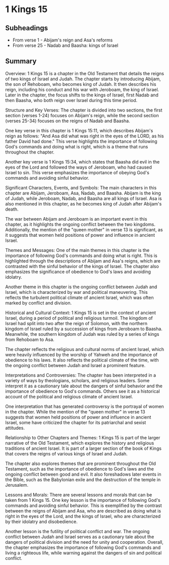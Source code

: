 # 1 Kings 15

## Subheadings

* From verse 1 - Abijam's reign and Asa's reforms
* From verse 25 - Nadab and Baasha: kings of Israel

## Summary

Overview:
1 Kings 15 is a chapter in the Old Testament that details the reigns of two kings of Israel and Judah. The chapter starts by introducing Abijam, the son of Rehoboam, who becomes king of Judah. It then describes his reign, including his conduct and his war with Jeroboam, the king of Israel. Later in the chapter, the focus shifts to the kings of Israel, first Nadab and then Baasha, who both reign over Israel during this time period. 

Structure and Key Verses:
The chapter is divided into two sections, the first section (verses 1-24) focuses on Abijam's reign, while the second section (verses 25-34) focuses on the reigns of Nadab and Baasha. 

One key verse in this chapter is 1 Kings 15:11, which describes Abijam's reign as follows: "And Asa did what was right in the eyes of the LORD, as his father David had done." This verse highlights the importance of following God's commands and doing what is right, which is a theme that runs throughout the chapter. 

Another key verse is 1 Kings 15:34, which states that Baasha did evil in the eyes of the Lord and followed the ways of Jeroboam, who had caused Israel to sin. This verse emphasizes the importance of obeying God's commands and avoiding sinful behavior.

Significant Characters, Events, and Symbols:
The main characters in this chapter are Abijam, Jeroboam, Asa, Nadab, and Baasha. Abijam is the king of Judah, while Jeroboam, Nadab, and Baasha are all kings of Israel. Asa is also mentioned in this chapter, as he becomes king of Judah after Abijam's death.

The war between Abijam and Jeroboam is an important event in this chapter, as it highlights the ongoing conflict between the two kingdoms. Additionally, the mention of the "queen mother" in verse 13 is significant, as it suggests that women held positions of power and influence in ancient Israel.

Themes and Messages:
One of the main themes in this chapter is the importance of following God's commands and doing what is right. This is highlighted through the descriptions of Abijam and Asa's reigns, which are contrasted with the sinful behavior of the kings of Israel. The chapter also emphasizes the significance of obedience to God's laws and avoiding idolatry.

Another theme in this chapter is the ongoing conflict between Judah and Israel, which is characterized by war and political maneuvering. This reflects the turbulent political climate of ancient Israel, which was often marked by conflict and division.

Historical and Cultural Context:
1 Kings 15 is set in the context of ancient Israel, during a period of political and religious turmoil. The kingdom of Israel had split into two after the reign of Solomon, with the northern kingdom of Israel ruled by a succession of kings from Jeroboam to Baasha. Meanwhile, the southern kingdom of Judah was ruled by a series of kings from Rehoboam to Asa.

The chapter reflects the religious and cultural norms of ancient Israel, which were heavily influenced by the worship of Yahweh and the importance of obedience to his laws. It also reflects the political climate of the time, with the ongoing conflict between Judah and Israel a prominent feature.

Interpretations and Controversies:
The chapter has been interpreted in a variety of ways by theologians, scholars, and religious leaders. Some interpret it as a cautionary tale about the dangers of sinful behavior and the importance of obedience to God's commands. Others see it as a historical account of the political and religious climate of ancient Israel.

One interpretation that has generated controversy is the portrayal of women in the chapter. While the mention of the "queen mother" in verse 13 suggests that women held positions of power and influence in ancient Israel, some have criticized the chapter for its patriarchal and sexist attitudes.

Relationship to Other Chapters and Themes:
1 Kings 15 is part of the larger narrative of the Old Testament, which explores the history and religious traditions of ancient Israel. It is part of a larger section of the book of Kings that covers the reigns of various kings of Israel and Judah.

The chapter also explores themes that are prominent throughout the Old Testament, such as the importance of obedience to God's laws and the ongoing conflict between good and evil. It also foreshadows later events in the Bible, such as the Babylonian exile and the destruction of the temple in Jerusalem.

Lessons and Morals:
There are several lessons and morals that can be taken from 1 Kings 15. One key lesson is the importance of following God's commands and avoiding sinful behavior. This is exemplified by the contrast between the reigns of Abijam and Asa, who are described as doing what is right in the eyes of the Lord, and the kings of Israel, who are characterized by their idolatry and disobedience.

Another lesson is the futility of political conflict and war. The ongoing conflict between Judah and Israel serves as a cautionary tale about the dangers of political division and the need for unity and cooperation. Overall, the chapter emphasizes the importance of following God's commands and living a righteous life, while warning against the dangers of sin and political conflict.